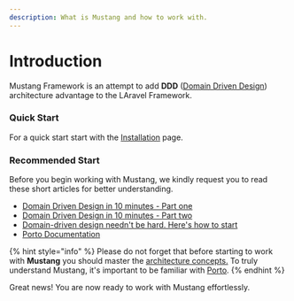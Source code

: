 ```yaml
---
description: What is Mustang and how to work with.
---
```


# Introduction

Mustang Framework is an attempt to add **DDD** ([Domain Driven Design](https://en.wikipedia.org/wiki/Domain-driven\_design)) architecture advantage to the LAravel Framework.

### Quick Start

For a quick start start with the [Installation](documentaion/getting-started/installation.md) page.&#x20;

### Recommended Start

Before you begin working with Mustang, we kindly request you to read these short articles for better understanding.

* [Domain Driven Design in 10 minutes - Part one](https://www.thoughtworks.com/en-au/insights/blog/evolutionary-architecture/domain-driven-design-in-10-minutes-part-one)
* [Domain Driven Design in 10 minutes - Part two](https://www.thoughtworks.com/en-au/insights/blog/evolutionary-architecture/domain-driven-design-part-two)
* [Domain-driven design needn't be hard. Here's how to start](https://www.thoughtworks.com/en-au/insights/blog/domain-driven-design-neednt-be-hard-heres-how-start)
* [Porto Documentation](https://github.com/Mahmoudz/Porto)

{% hint style="info" %}
Please do not forget that before starting to work with **Mustang** you should master the [architecture concepts.](documentaion/architecture-concepts/) To truly understand Mustang, it's important to be familiar with [Porto](documentaion/architecture-concepts/porto.md).
{% endhint %}

Great news! You are now ready to work with Mustang effortlessly.

